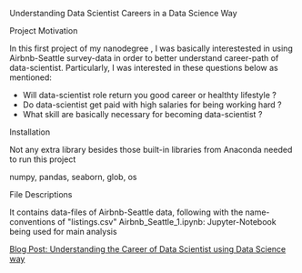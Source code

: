 Understanding Data Scientist Careers in a Data Science Way

Project Motivation

In this first project of my nanodegree , I was basically interestested in using Airbnb-Seattle survey-data in order to better understand career-path of data-scientist. Particularly, I was interested in these questions below as mentioned:

- Will data-scientist role return you good career or healthty lifestyle ?
- Do data-scientist get paid with high salaries for being working hard ?
- What skill are basically necessary for becoming data-scientist ?


Installation

Not any extra library besides those built-in libraries from Anaconda needed to run this project

numpy, pandas, seaborn, glob, os


File Descriptions

It contains data-files of Airbnb-Seattle data, following with the name-conventions of "listings.csv"
Airbnb_Seattle_1.ipynb: Jupyter-Notebook being used for main analysis


<a href="https://medium.com/@kangan312/understanding-data-science-as-a-career-2e968525e213">Blog Post: Understanding the Career of Data Scientist using Data Science way</a>
